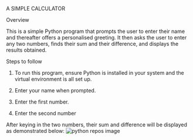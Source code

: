 A SIMPLE CALCULATOR

Overview

This is a simple Python program that prompts the user to enter their name and thereafter offers a personalised greeting. It then asks the user to enter any two numbers, finds their sum and their difference, and displays the results obtained.


Steps to follow


1. To run this program, ensure Python is installed in your system and the virtual environment is all set up.

2. Enter your name when prompted.

3. Enter the first number.

4. Enter the second number

After keying in the two numbers, their sum and difference will be displayed as demonstrated below: 
![python repos image](https://github.com/NeemaOgao/Assignment1/assets/146372125/453fe918-aed3-4acb-bd64-186934f9cea8)


